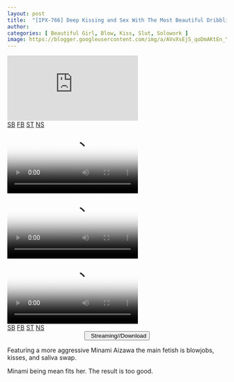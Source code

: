 ```yaml
---
layout: post
title:  "[IPX-766] Deep Kissing and Sex With The Most Beautiful Dribbling Spiteful Girl Minami Aizawa"
author: 
categories: [ Beautiful Girl, Blow, Kiss, Slut, Solowork ]
image: https://blogger.googleusercontent.com/img/a/AVvXsEjS_qoDmAKtEn_Y5x1vcP1G8gcqq-f5o4B6rYw7iWUUu8kwXu1U9fyddpY3WroN3u-udrjd18FOCWwQLgMXBnMFnmbafyOMRkDw4wiO21y-JAzTQRLtR330XHC8N3vMX9MWLNHLGDikFlDZyQjKfvju4lmK9DekFUle2tPRFneUaOFmqKZd8-_YettD=s16000
---
```


<div id='multitab-video'>
    <div id="movie-player">
        <iframe src="https://useos0hnkejv8iatujkq.larecontent.com/_dWGavXLgeiGri-_BRe87Q/1640031563/FxqdUPCaLYVjL3ga5LTIIIjOVML_4TGmwWI4VasrhM9sQvidQPj_J-q24V5UCpkh_t2lhuHv6o_RK7KG2WUsaVCs8Jh_eCHFvwoxd1o-SSxIhuM51yc4Si7hSNgIWrA4xy3HLLlxuSWNaHxpNaPCFAMOKYj1-tLcQnkpkSSF6-mzk-eaGfuZDRJ2Rar7K09Q/%5BReducing+Mosaic%5DIPX-766.mp4?dl=1" frameborder="0" webkitAllowFullScreen="" mozallowfullscreen="" allowFullScreen="" name="search_iframe"></iframe>
    </div>
    <div id="server-list">
        <div class="server-item" title="SERVER">
            <a href="https://fvs.io/redirector?token=NGJrOVdCR1NQakVGOVBoYWtKQzYwZ3RGeU5BWEpYbkJVRUV5dnI0WHRRSXNXZ09oN3c2SDR2Ui9ETjBsd0k5aXpENlpHaWdyWXJ1V3Q5Mk01MHlBSEwway9RdjNWeW5IRHZ4MHV0RnZiaGdWbFExakpEZ2l2YlJoUldnODJtOWhnaWFNRTlmTGNRVWRzNUI0TW0xQlIzYk9iTEphck9oY1ZRPT06aHhDTGY0VnEyNzF4UmNuYzlwRERjUT09rBSB" target="search_iframe">SB</a>
            <a href="https://fvs.io/redirector?token=NGJrOVdCR1NQakVGOVBoYWtKQzYwZ3RGeU5BWEpYbkJVRUV5dnI0WHRRSXNXZ09oN3c2SDR2Ui9ETjBsd0k5aXpENlpHaWdyWXJ1V3Q5Mk01MHlBSEwway9RdjNWeW5IRHZ4MHV0RnZiaGdWbFExakpEZ2l2YlJoUldnODJtOWhnaWFNRTlmTGNRVWRzNUI0TW0xQlIzYk9iTEphck9oY1ZRPT06aHhDTGY0VnEyNzF4UmNuYzlwRERjUT09rBSB" target="search_iframe">FB</a>
            <a href="https://fvs.io/redirector?token=NGJrOVdCR1NQakVGOVBoYWtKQzYwZ3RGeU5BWEpYbkJVRUV5dnI0WHRRSXNXZ09oN3c2SDR2Ui9ETjBsd0k5aXpENlpHaWdyWXJ1V3Q5Mk01MHlBSEwway9RdjNWeW5IRHZ4MHV0RnZiaGdWbFExakpEZ2l2YlJoUldnODJtOWhnaWFNRTlmTGNRVWRzNUI0TW0xQlIzYk9iTEphck9oY1ZRPT06aHhDTGY0VnEyNzF4UmNuYzlwRERjUT09rBSB" target="search_iframe">ST</a>
            <a href="https://useos0hnkejv8iatujkq.larecontent.com/_dWGavXLgeiGri-_BRe87Q/1640031563/FxqdUPCaLYVjL3ga5LTIIIjOVML_4TGmwWI4VasrhM9sQvidQPj_J-q24V5UCpkh_t2lhuHv6o_RK7KG2WUsaVCs8Jh_eCHFvwoxd1o-SSxIhuM51yc4Si7hSNgIWrA4xy3HLLlxuSWNaHxpNaPCFAMOKYj1-tLcQnkpkSSF6-mzk-eaGfuZDRJ2Rar7K09Q/%5BReducing+Mosaic%5DIPX-766.mp4?dl=1" target="search_iframe">NS</a>
        </div>


<video class='js-player' poster="https://blogger.googleusercontent.com/img/a/AVvXsEjS_qoDmAKtEn_Y5x1vcP1G8gcqq-f5o4B6rYw7iWUUu8kwXu1U9fyddpY3WroN3u-udrjd18FOCWwQLgMXBnMFnmbafyOMRkDw4wiO21y-JAzTQRLtR330XHC8N3vMX9MWLNHLGDikFlDZyQjKfvju4lmK9DekFUle2tPRFneUaOFmqKZd8-_YettD=s16000" controls playsinline>
  <source src="https://fvs.io/redirector?token=NGJrOVdCR1NQakVGOVBoYWtKQzYwZ3RGeU5BWEpYbkJVRUV5dnI0WHRRSXNXZ09oN3c2SDR2Ui9ETjBsd0k5aXpENlpHaWdyWXJ1V3Q5Mk01MHlBSEwway9RdjNWeW5IRHZ4MHV0RnZiaGdWbFExakpEZ2l2YlJoUldnODJtOWhnaWFNRTlmTGNRVWRzNUI0TW0xQlIzYk9iTEphck9oY1ZRPT06aHhDTGY0VnEyNzF4UmNuYzlwRERjUT09rBSB" type="video/mp4">
</video>

<video class='js-player' poster="https://blogger.googleusercontent.com/img/a/AVvXsEjS_qoDmAKtEn_Y5x1vcP1G8gcqq-f5o4B6rYw7iWUUu8kwXu1U9fyddpY3WroN3u-udrjd18FOCWwQLgMXBnMFnmbafyOMRkDw4wiO21y-JAzTQRLtR330XHC8N3vMX9MWLNHLGDikFlDZyQjKfvju4lmK9DekFUle2tPRFneUaOFmqKZd8-_YettD=s16000" controls playsinline>
  <source src="https://useos0hnkejv8iatujkq.larecontent.com/_dWGavXLgeiGri-_BRe87Q/1640031563/FxqdUPCaLYVjL3ga5LTIIIjOVML_4TGmwWI4VasrhM9sQvidQPj_J-q24V5UCpkh_t2lhuHv6o_RK7KG2WUsaVCs8Jh_eCHFvwoxd1o-SSxIhuM51yc4Si7hSNgIWrA4xy3HLLlxuSWNaHxpNaPCFAMOKYj1-tLcQnkpkSSF6-mzk-eaGfuZDRJ2Rar7K09Q/%5BReducing+Mosaic%5DIPX-766.mp4?dl=1" type="video/mp4">
</video>


<div id='multitab-video'>
    <div id="movie-player">
        <video class='js-player' poster="https://blogger.googleusercontent.com/img/a/AVvXsEjS_qoDmAKtEn_Y5x1vcP1G8gcqq-f5o4B6rYw7iWUUu8kwXu1U9fyddpY3WroN3u-udrjd18FOCWwQLgMXBnMFnmbafyOMRkDw4wiO21y-JAzTQRLtR330XHC8N3vMX9MWLNHLGDikFlDZyQjKfvju4lmK9DekFUle2tPRFneUaOFmqKZd8-_YettD=s16000" controls playsinline>
  <source src="https://fvs.io/redirector?token=NGJrOVdCR1NQakVGOVBoYWtKQzYwZ3RGeU5BWEpYbkJVRUV5dnI0WHRRSXNXZ09oN3c2SDR2Ui9ETjBsd0k5aXpENlpHaWdyWXJ1V3Q5Mk01MHlBSEwway9RdjNWeW5IRHZ4MHV0RnZiaGdWbFExakpEZ2l2YlJoUldnODJtOWhnaWFNRTlmTGNRVWRzNUI0TW0xQlIzYk9iTEphck9oY1ZRPT06aHhDTGY0VnEyNzF4UmNuYzlwRERjUT09rBSB" type="video/mp4">
</video>
    </div>
    <div id="server-list">
        <div class="server-item" title="SERVER">
            <a href="https://fvs.io/redirector?token=NGJrOVdCR1NQakVGOVBoYWtKQzYwZ3RGeU5BWEpYbkJVRUV5dnI0WHRRSXNXZ09oN3c2SDR2Ui9ETjBsd0k5aXpENlpHaWdyWXJ1V3Q5Mk01MHlBSEwway9RdjNWeW5IRHZ4MHV0RnZiaGdWbFExakpEZ2l2YlJoUldnODJtOWhnaWFNRTlmTGNRVWRzNUI0TW0xQlIzYk9iTEphck9oY1ZRPT06aHhDTGY0VnEyNzF4UmNuYzlwRERjUT09rBSB" target="search_iframe">SB</a>
            <a href="https://fvs.io/redirector?token=NGJrOVdCR1NQakVGOVBoYWtKQzYwZ3RGeU5BWEpYbkJVRUV5dnI0WHRRSXNXZ09oN3c2SDR2Ui9ETjBsd0k5aXpENlpHaWdyWXJ1V3Q5Mk01MHlBSEwway9RdjNWeW5IRHZ4MHV0RnZiaGdWbFExakpEZ2l2YlJoUldnODJtOWhnaWFNRTlmTGNRVWRzNUI0TW0xQlIzYk9iTEphck9oY1ZRPT06aHhDTGY0VnEyNzF4UmNuYzlwRERjUT09rBSB" target="search_iframe">FB</a>
            <a href="https://fvs.io/redirector?token=NGJrOVdCR1NQakVGOVBoYWtKQzYwZ3RGeU5BWEpYbkJVRUV5dnI0WHRRSXNXZ09oN3c2SDR2Ui9ETjBsd0k5aXpENlpHaWdyWXJ1V3Q5Mk01MHlBSEwway9RdjNWeW5IRHZ4MHV0RnZiaGdWbFExakpEZ2l2YlJoUldnODJtOWhnaWFNRTlmTGNRVWRzNUI0TW0xQlIzYk9iTEphck9oY1ZRPT06aHhDTGY0VnEyNzF4UmNuYzlwRERjUT09rBSB" target="search_iframe">ST</a>
            <a href="https://useos0hnkejv8iatujkq.larecontent.com/_dWGavXLgeiGri-_BRe87Q/1640031563/FxqdUPCaLYVjL3ga5LTIIIjOVML_4TGmwWI4VasrhM9sQvidQPj_J-q24V5UCpkh_t2lhuHv6o_RK7KG2WUsaVCs8Jh_eCHFvwoxd1o-SSxIhuM51yc4Si7hSNgIWrA4xy3HLLlxuSWNaHxpNaPCFAMOKYj1-tLcQnkpkSSF6-mzk-eaGfuZDRJ2Rar7K09Q/%5BReducing+Mosaic%5DIPX-766.mp4?dl=1" target="search_iframe">NS</a>
        </div>


<center>
<a href="/svr/ipx-766">
<button class="btn btn-outline-dark py-2 px-5 d-block w-100 show-comments"><i class="fa fa-external-link"></i> &nbsp; Streaming//Download</button>
</a>
</center>

Featuring a more aggressive Minami Aizawa the main fetish is blowjobs, kisses, and saliva swap.

Minami being mean fits her. The result is too good.
